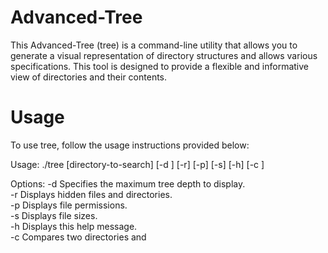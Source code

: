 # Advanced-Tree
This Advanced-Tree (tree) is a command-line utility that allows you to generate a visual representation of directory structures and allows various specifications. This tool is designed to provide a flexible and informative view of directories and their contents.

# Usage
To use tree, follow the usage instructions provided below:

Usage: ./tree [directory-to-search] [-d <depth>] [-r] [-p] [-s] [-h] [-c <directory1> <directory2>]

Options:
-d <depth>   Specifies the maximum tree depth to display.  
-r           Displays hidden files and directories.  
-p           Displays file permissions.  
-s           Displays file sizes.  
-h           Displays this help message.  
-c <d1> <d2> Compares two directories <d1> and <d2>
